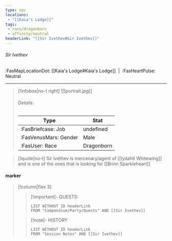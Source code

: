 ```yaml
---
type: npc
locations:
 - "[[Kaia's Lodge]]"
tags:
 - race/dragonborn
 - affinity/neutral
headerLink: "[[Sir Ivethev#Sir Ivethev]]"
---
```

###### Sir Ivethev
<span class="sub2">:FasMapLocationDot: [[Kaia's Lodge#Kaia's Lodge]] &nbsp;|&nbsp; :FasHeartPulse: Neutral </span>
___

> [!infobox|no-t right]
> ![[portrait.jpg]]
> ###### Details:
> | Type | Stat |
> | ---- | ---- |
> | :FasBriefcase: Job |  undefined |
> | :FasVenusMars: Gender | Male |
> | :FasUser: Race | Dragonborn |
<span class="clearfix"></span>

> [!quote|no-t]
>Sir Ivethev is mercenary/agent of [[Iydahtl Whitewing]] and is one of the ones that is looking for [[Brinn Sparkleheart]]

#### marker
> [!column|flex 3]
>> [!important]- QUESTS:
>>```dataview
>>LIST WITHOUT ID headerLink
>>FROM "Compendium/Party/Quests" AND [[Sir Ivethev]]
>
>>[!note]- HISTORY
>>```dataview
>>LIST WITHOUT ID headerLink
>>FROM "Session Notes" AND [[Sir Ivethev]]
